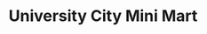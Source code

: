 ---
title: "University City Mini Mart"
url: /philadelphia/university-city-mini-mart/
shop: Allgemein
---